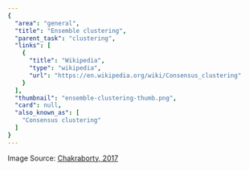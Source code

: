 ```yaml
---
{
  "area": "general",
  "title": "Ensemble clustering",
  "parent_task": "clustering",
  "links": [
    {
      "title": "Wikipedia",
      "type": "wikipedia",
      "url": "https://en.wikipedia.org/wiki/Consensus_clustering"
    }
  ],
  "thumbnail": "ensemble-clustering-thumb.png",
  "card": null,
  "also_known_as": [
    "Consensus clustering"
  ]
}
---
```

Image Source: [Chakraborty, 2017](https://arxiv.org/pdf/1708.08591.pdf)
